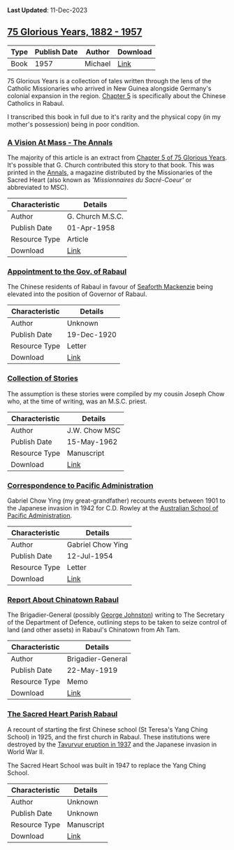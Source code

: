 **Last Updated**: 11-Dec-2023

## [75 Glorious Years, 1882 - 1957](https://github.com/darrenpng/png-resources/blob/main/texts/75%20Glorious%20Years.md)

| Type | Publish Date | Author  | Download |
| ---- | ------------ | ------- | -------- |
| Book | 1957         | Michael | [Link](https://1drv.ms/b/s!AvQ55TzuN2kjuw8tu4Kr0x_Lgia3)         |

75 Glorious Years is a collection of tales written through the lens of the Catholic Missionaries who arrived in New Guinea alongside Germany's colonial expansion in the region. [Chapter 5](https://github.com/darrenpng/png-resources/blob/main/texts/75%20Glorious%20Years.md#chapter-v) is specifically about the Chinese Catholics in Rabaul.

I transcribed this book in full due to it's rarity and the physical copy (in my mother's possession) being in poor condition.


### [A Vision At Mass - The Annals](https://github.com/darrenpng/png-resources/blob/main/texts/A%20Vision%20At%20Mass.md)

The majority of this article is an extract from [Chapter 5 of 75 Glorious Years](https://github.com/darrenpng/png-resources/blob/main/texts/75%20Glorious%20Years.md#chapter-v). It's possible that G. Church contributed this story to that book. This was printed in the [Annals](https://en.wikipedia.org/wiki/Annals_Australasia), a magazine distributed by the Missionaries of the Sacred Heart (also known as *'Missionnaires du Sacré-Coeur'* or abbreviated to MSC).

| Characteristic | Details          |
| -------------- | ---------------- |
| Author         | G. Church M.S.C. |
| Publish Date   | 01-Apr-1958      |
| Resource Type  | Article          |
| Download       | [Link](https://1drv.ms/b/s!AvQ55TzuN2kjuzO0IjNv05uJOHMG)           |


### [Appointment to the Gov. of Rabaul](https://github.com/darrenpng/png-resources/blob/main/texts/Appointment%20to%20Governor%20of%20Rabaul.md)

The Chinese residents of Rabaul in favour of [Seaforth Mackenzie](https://adb.anu.edu.au/biography/mackenzie-seaforth-simpson-7390) being elevated into the position of Governor of Rabaul.

| Characteristic | Details     |
| -------------- | ----------- |
| Author         | Unknown     |
| Publish Date   | 19-Dec-1920 |
| Resource Type  | Letter      |
| Download       | [Link](https://1drv.ms/b/s!AvQ55TzuN2kjuzH1IehBoWqwebEg)      |


### [Collection of Stories](https://github.com/darrenpng/png-resources/blob/main/texts/Collection%20of%20Stories.md)

The assumption is these stories were compiled by my cousin Joseph Chow who, at the time of writing, was an M.S.C. priest.

| Characteristic | Details       |
| -------------- | ------------- |
| Author         | J.W. Chow MSC |
| Publish Date   | 15-May-1962   |
| Resource Type  | Manuscript    |
| Download       | [Link](https://1drv.ms/b/s!AvQ55TzuN2kjuzYvuWGBmUZxDUDJ)              |


### [Correspondence to Pacific Administration](https://github.com/darrenpng/png-resources/blob/main/texts/Correspondence%20to%20Pacific%20Administration.md)

Gabriel Chow Ying (my great-grandfather) recounts events between 1901 to the Japanese invasion in 1942 for C.D. Rowley at the [Australian School of Pacific Administration](https://archivescollection.anu.edu.au/index.php/australian-school-of-pacific-administration).

| Characteristic | Details           |
| -------------- | ----------------- |
| Author         | Gabriel Chow Ying |
| Publish Date   | 12-Jul-1954       |
| Resource Type  | Letter            |
| Download       | [Link](https://1drv.ms/b/s!AvQ55TzuN2kjuzTiz15qTdOUHOYI)                  |


### [Report About Chinatown Rabaul](https://github.com/darrenpng/png-resources/blob/main/texts/Report%20about%20Chinatown%20Rabaul.md)

The Brigadier-General (possibly [George Johnston](https://adb.anu.edu.au/biography/johnston-george-jameson-6861)) writing to The Secretary of the Department of Defence, outlining steps to be taken to seize control of land (and other assets) in Rabaul's Chinatown from Ah Tam.

| Characteristic | Details           |
| -------------- | ----------------- |
| Author         | Brigadier-General |
| Publish Date   | 22-May-1919       |
| Resource Type  | Memo              |
| Download       | [Link](https://1drv.ms/b/s!AvQ55TzuN2kjuzCvEnF_SXo1b9pE)            |


### [The Sacred Heart Parish Rabaul](https://github.com/darrenpng/png-resources/blob/main/texts/The%20Sacred%20Heart%20Parish%20Rabaul.md)

A recount of starting the first Chinese school (St Teresa's Yang Ching School) in 1925, and the first church in Rabaul. These institutions were destroyed by the [Tavurvur eruption in 1937](https://en.wikipedia.org/wiki/Rabaul#Rabaul_(Tavurvur)_volcano:_6_June_1937_eruption) and the Japanese invasion in World War II. 

The Sacred Heart School was built in 1947 to replace the Yang Ching School.

| Characteristic | Details    |
| -------------- | ---------- |
| Author         | Unknown    |
| Publish Date   | Unknown    |
| Resource Type  | Manuscript |
| Download       | [Link](https://1drv.ms/b/s!AvQ55TzuN2kjuzW0dkSSWiFLZ16H)     |
